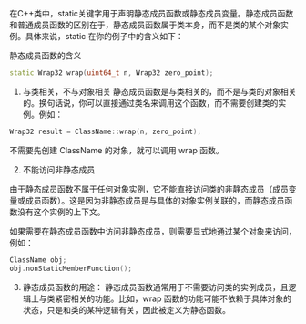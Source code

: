 在C++类中，static关键字用于声明静态成员函数或静态成员变量。静态成员函数和普通成员函数的区别在于，静态成员函数属于类本身，而不是类的某个对象实例。具体来说，static 在你的例子中的含义如下：

静态成员函数的含义
```cpp
static Wrap32 wrap(uint64_t n, Wrap32 zero_point);

```
1.  与类相关，不与对象相关
静态成员函数是与类相关的，而不是与类的对象相关的。换句话说，你可以直接通过类名来调用这个函数，而不需要创建类的实例。例如：
```cpp
Wrap32 result = ClassName::wrap(n, zero_point);

```
不需要先创建 ClassName 的对象，就可以调用 wrap 函数。

2. 不能访问非静态成员

由于静态成员函数不属于任何对象实例，它不能直接访问类的非静态成员（成员变量或成员函数）。这是因为非静态成员是与具体的对象实例关联的，而静态成员函数没有这个实例的上下文。

如果需要在静态成员函数中访问非静态成员，则需要显式地通过某个对象来访问，
例如：
```cpp
ClassName obj;
obj.nonStaticMemberFunction();

```

3. 静态成员函数的用途：
静态成员函数通常用于不需要访问类的实例成员，且逻辑上与类紧密相关的功能。比如，wrap 函数的功能可能不依赖于具体对象的状态，只是和类的某种逻辑有关，因此被定义为静态函数。


